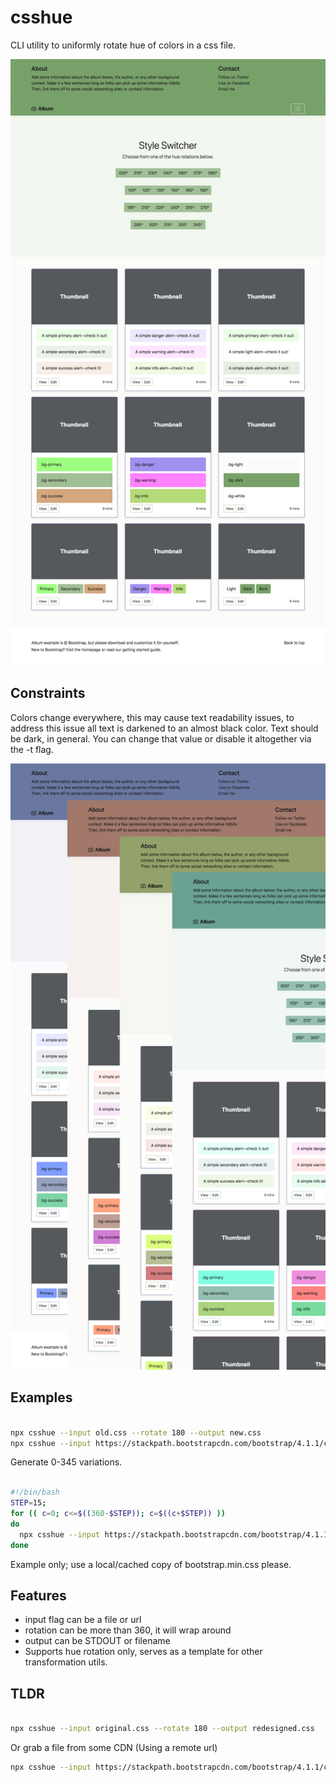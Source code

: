# csshue
CLI utility to uniformly rotate hue of colors in a css file.

![](greenshot.png)

## Constraints

Colors change everywhere, this may cause text readability issues, to address
this issue all text is darkened to an almost black color. Text should be dark,
in general. You can change that value or disable it altogether via the -t flag.

![](screenshot.png)

## Examples

```bash

npx csshue --input old.css --rotate 180 --output new.css
npx csshue --input https://stackpath.bootstrapcdn.com/bootstrap/4.1.1/css/bootstrap.min.css --rotate 140 --output pukestrap.min.css

```
Generate 0-345 variations.

```bash

#!/bin/bash
STEP=15;
for (( c=0; c<=$((360-$STEP)); c=$((c+$STEP)) ))
do
  npx csshue --input https://stackpath.bootstrapcdn.com/bootstrap/4.1.1/css/bootstrap.min.css --rotate $c --output pukestrap.`printf "%03.0f" $c`.min.css
done

```

Example only; use a local/cached copy of bootstrap.min.css please.

## Features

- input flag can be a file or url
- rotation can be more than 360, it will wrap around
- output can be STDOUT or filename
- Supports hue rotation only, serves as a template for other transformation utils.

## TLDR

```bash

npx csshue --input original.css --rotate 180 --output redesigned.css
```
Or grab a file from some CDN (Using a remote url)

```bash
npx csshue --input https://stackpath.bootstrapcdn.com/bootstrap/4.1.1/css/bootstrap.min.css --rotate 140 --output pukestrap.min.css

```
